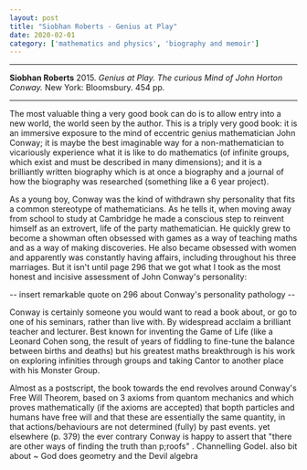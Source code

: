 ```yaml
---
layout: post
title: "Siobhan Roberts - Genius at Play"
date: 2020-02-01
category: ['mathematics and physics', 'biography and memoir']
---
```


***
<b>Siobhan Roberts</b> 2015. _Genius at Play.  The curious Mind of John Horton Conway._ New York: Bloomsbury. 454 pp.

***
<img align="right" src="https://media.bloomsbury.com/rep/bj/9781620405932.jpg" alt="" />

The most valuable thing a very good book can do is to allow entry into a new world, the world seen by the author.  This is a triply very good book: it is an immersive exposure to the mind of eccentric genius mathematician John Conway; it is maybe the best imaginable way for a non-mathematician to vicariously experience what it is like to do mathematics (of infinite groups, which exist and must be described in many dimensions); and it is a brilliantly written biography which is at once a biography and a journal of how the biography was researched (something like a 6 year project).  

As a young boy, Conway was the kind of withdrawn shy personality that fits a common stereotype of mathematicians.  As he tells it, when moving away from school to study at Cambridge he made a conscious step to reinvent himself as an extrovert, life of the party mathematician.  He quickly grew to become a showman often obsessed with games as a way of teaching maths and as a way of making discoveries.  He also became obsessed with women and apparently was constantly having affairs, including throughout his three marriages.  But it isn't until page 296 that we got what I took as the most honest and incisive assessment of John Conway's personality:

-- insert remarkable quote on 296 about Conway's personality pathology --

Conway is certainly someone you would want to read a book about, or go to one of his seminars, rather than live with.  By widespread acclaim a brilliant teacher and lecturer.  Best known for inventing the Game of Life (like a Leonard Cohen song, the result of years of fiddling to fine-tune the balance between births and deaths) but his greatest maths breakthrough is his work on exploring infinities through groups and taking Cantor to another place with his Monster Group.

Almost as a postscript, the book towards the end revolves around Conway's Free Will Theorem, based on 3 axioms from quantom mechanics and which proves mathematically (if the axioms are accepted) that bopth particles and humans have free will and that these are essentially the same quantity, in that actions/behaviours are not determined (fully) by past events.
yet elsewhere (p. 379) the ever contrary Conway is happy to assert that "there are other ways of finding the truth than p;roofs" . Channelling Godel.
also bit about ~ God does geometry and the Devil algebra
